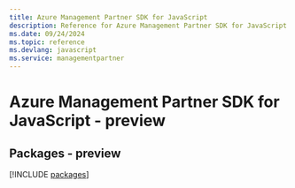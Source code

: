 ```yaml
---
title: Azure Management Partner SDK for JavaScript
description: Reference for Azure Management Partner SDK for JavaScript
ms.date: 09/24/2024
ms.topic: reference
ms.devlang: javascript
ms.service: managementpartner
---
```

# Azure Management Partner SDK for JavaScript - preview
## Packages - preview
[!INCLUDE [packages](management-partner-index.md)]
